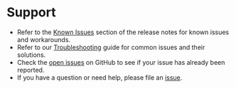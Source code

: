 <!--
SPDX-FileCopyrightText: Copyright (c) 2025, NVIDIA CORPORATION & AFFILIATES. All rights reserved.
SPDX-License-Identifier: Apache-2.0

Licensed under the Apache License, Version 2.0 (the "License");
you may not use this file except in compliance with the License.
You may obtain a copy of the License at

http://www.apache.org/licenses/LICENSE-2.0

Unless required by applicable law or agreed to in writing, software
distributed under the License is distributed on an "AS IS" BASIS,
WITHOUT WARRANTIES OR CONDITIONS OF ANY KIND, either express or implied.
See the License for the specific language governing permissions and
limitations under the License.
-->

# Support

* Refer to the [Known Issues](./release-notes.md#known-issues) section of the release notes for known issues and workarounds.
* Refer to our [Troubleshooting](./troubleshooting.md) guide for common issues and their solutions.
* Check the [open issues](https://github.com/NVIDIA/AIQToolkit/issues) on GitHub to see if your issue has already been reported.
* If you have a question or need help, please file an [issue](https://github.com/NVIDIA/AIQToolkit/issues/new/choose).
